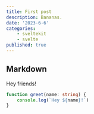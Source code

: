 ```yaml
---
title: First post
description: Bananas.
date: '2023-6-6'
categories:
    - sveltekit
    - svelte
published: true
---
```


## Markdown

Hey friends!

```ts
function greet(name: string) {
    console.log(`Hey ${name}!`)
}
```